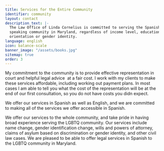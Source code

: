```yaml
---
title: Services for the Entire Community
identifier: community
layout: contact
description_text: |-
  The Law Office of Linda Cornelius is committed to serving the Spanish
  speaking community in Maryland, regardless of income level, education, or sexual
  orientation or gender identity.
language: english
icon: balance-scale
banner_image: "/assets/books.jpg"
sitemap: true
order: 3
---
```


My commitment to the community is to provide effective representation in court and helpful legal advice &nbsp;at a fair cost. l work with my clients to make these services affordable, including working out payment plans. In most cases I am able to tell you what the cost of the representation will be at the end of our first consultation, so you do not have costs you didn expect.

We offer our services in Spanish as well as English, and we are committed to making all of the services we offer accessible in Spanish.

We offer our services to the whole community, and take pride in having broad experience serving the LGBTQ community. Our services include name change, gender identification change, wills and powers of attorney, claims of asylum based on discrimination or gender identity, and other civil law cases. We are pleased to be able to offer legal services in Spanish to the LGBTQ community in Maryland.